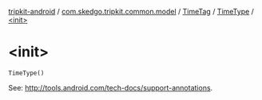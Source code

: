 [tripkit-android](../../../index.md) / [com.skedgo.tripkit.common.model](../../index.md) / [TimeTag](../index.md) / [TimeType](index.md) / [&lt;init&gt;](./-init-.md)

# &lt;init&gt;

`TimeType()`

See: http://tools.android.com/tech-docs/support-annotations.

